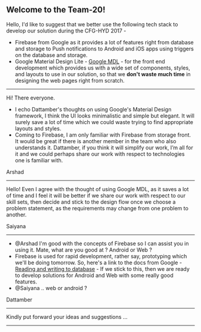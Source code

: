 Welcome to the Team-20!
---
Hello, I'd like to suggest that we better use the following tech stack to develop our solution during the CFG-HYD 2017 -
* Firebase from Google as it provides a lot of features right from database and storage to Push notifications to Android and iOS apps using triggers on the database and storage.
* Google Material Design Lite - [Google MDL](https://getmdl.io/) - for the front end development which provides us with a wide set of components, styles, and layouts to use in our solution, so that we __don't waste much time__ in designing the web pages right from scratch.
---

Hi! There everyone.
* I echo Dattamber's thoughts on using Google's Material Design framework, I think the UI looks minimalistic and simple but elegant. It will surely save a lot of time which we could waste trying to find appropriate layouts and styles.
* Coming to Firebase, I am only familiar with Firebase from storage front. It would be great if there is another member in the team who also understands it. Dattamber, if you think it will simplify our work, I’m all for it and we could perhaps share our work with respect to technologies one is familiar with.

Arshad

---
Hello! Even I agree with the thought of using Google MDL, as it saves a lot of time and I feel it will be better if we share our work with respect to our skill sets, then decide and stick to the design flow once we choose a problem statement, as the requirements may change from one problem to another.

Saiyana
 
 ---
 
* @Arshad I'm good with the concepts of Firebase so I can assist you in using it. Mate, what are you good at ? Android or Web ?
* Firebase is used for rapid development, rather say, prototyping which we'll be doing tomorrow. So, here's a link to the docs from Google - [Reading and writing to database](https://firebase.google.com/docs/database/web/read-and-write) - If we stick to this, then we are ready to develop solutions for Android and Web with some really good features.
* @Saiyana .. web or android ?

Dattamber

---

Kindly put forward your ideas and suggestions ...

---
